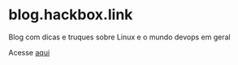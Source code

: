 # blog.hackbox.link
Blog com dicas e truques sobre Linux e o mundo devops em geral

Acesse [aqui](blog.hackbox.link)
